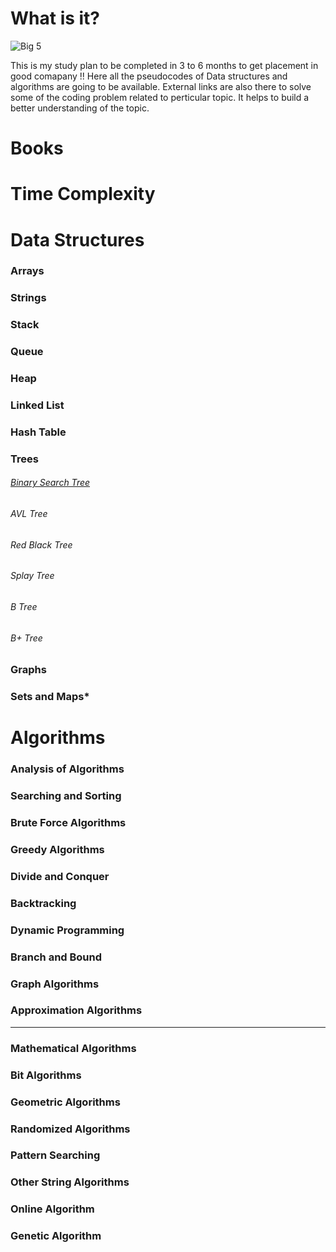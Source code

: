 # What is it?
![Big 5](https://github.com/perceptron00/DSA-PseudoCodes/blob/master/Images/Big5.jpg)

This is my study plan to be completed in 3 to 6 months to get placement in good comapany !!
Here all the pseudocodes of Data structures and algorithms are going to be available. External links are also there to solve some of the coding problem related to perticular topic. It helps to build a better understanding of the topic.


# Books


# Time Complexity


# Data Structures
### Arrays
### Strings
### Stack
### Queue
### Heap
### Linked List
### Hash Table
### Trees
  ###### [Binary Search Tree](https://github.com/perceptron00/DSA-PseudoCodes/blob/master/PseudoCodes/BST.md)
  ###### AVL Tree 
  ###### Red Black Tree
  ###### Splay Tree
  ###### B Tree
  ###### B+ Tree
### Graphs
### Sets and Maps*


# Algorithms

### Analysis of Algorithms
### Searching and Sorting
### Brute Force Algorithms
### Greedy Algorithms
### Divide and Conquer
### Backtracking
### Dynamic Programming
### Branch and Bound
### Graph Algorithms
### Approximation Algorithms
------------------
### Mathematical Algorithms
### Bit Algorithms
### Geometric Algorithms
### Randomized Algorithms
### Pattern Searching
### Other String Algorithms
### Online Algorithm
### Genetic Algorithm

